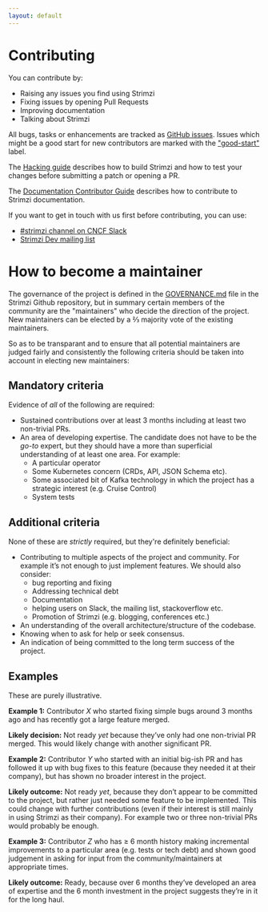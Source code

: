 ```yaml
---
layout: default
---
```


# Contributing

You can contribute by:

* Raising any issues you find using Strimzi
* Fixing issues by opening Pull Requests
* Improving documentation
* Talking about Strimzi

All bugs, tasks or enhancements are tracked as [GitHub issues](https://github.com/strimzi/strimzi-kafka-operator/issues). 
Issues which might be a good start for new contributors are marked with the ["good-start"](https://github.com/strimzi/strimzi-kafka-operator/labels/good-start) label.

The [Hacking guide](https://github.com/strimzi/strimzi-kafka-operator/blob/master/HACKING.md) describes how to build Strimzi and how to test your changes before submitting a patch or opening a PR.

The [Documentation Contributor Guide](https://strimzi.io/contributing/guide/) describes how to contribute to Strimzi documentation.

If you want to get in touch with us first before contributing, you can use:

* [#strimzi channel on CNCF Slack](https://slack.cncf.io/)
* [Strimzi Dev mailing list](https://lists.cncf.io/g/cncf-strimzi-dev/topics)

# How to become a maintainer

The governance of the project is defined in the [GOVERNANCE.md](https://github.com/strimzi/strimzi-kafka-operator/blob/master/GOVERNANCE.md) file in the Strimzi Github repository, but in summary certain members of the community are the "maintainers" who decide the direction of the project. New maintainers can be elected by a ⅔ majority vote of the existing maintainers.

 So as to be transparant and to ensure that all potential maintainers are judged fairly and consistently the following criteria should be taken into account in electing new maintainers:

## Mandatory criteria
Evidence of _all_ of the following are required:

* Sustained contributions over at least 3 months including at least two non-trivial PRs.
* An area of developing expertise. The candidate does not have to be the _go-to_ expert, but they should have a more than superficial understanding of at least one area. For example:
    - A particular operator
    - Some Kubernetes concern (CRDs, API, JSON Schema etc).
    - Some associated bit of Kafka technology in which the project has a strategic interest (e.g. Cruise Control)
    - System tests

## Additional criteria
None of these are _strictly_ required, but they're definitely beneficial: 

* Contributing to multiple aspects of the project and community. For example it’s not enough to just implement features. We should also consider:
    - bug reporting and fixing
    - Addressing technical debt
    - Documentation
    - helping users on Slack, the mailing list, stackoverflow etc.
    - Promotion of Strimzi (e.g. blogging, conferences etc.)
* An understanding of the overall architecture/structure of the codebase.
* Knowing when to ask for help or seek consensus.
* An indication of being committed to the long term success of the project.

## Examples

These are purely illustrative.

**Example 1:** Contributor _X_ who started fixing simple bugs around 3 months ago and has recently got a large feature merged.

**Likely decision:** Not ready _yet_ because they’ve only had one non-trivial PR merged. This would likely change with another significant PR.

**Example 2:** Contributor _Y_ who started with an initial big-ish PR and has followed it up with bug fixes to this feature (because they needed it at their company), but has shown no broader interest in the project.

**Likely outcome:** Not ready _yet_, because they don’t appear to be committed to the project, but rather just needed some feature to be implemented. This could change with further contributions (even if their interest is still mainly in using Strimzi as their company). For example two or three non-trivial PRs would probably be enough.

**Example 3:** Contributor _Z_ who has ≥ 6 month history making incremental improvements to a particular area (e.g. tests or tech debt) and shown good judgement in asking for input from the community/maintainers at appropriate times.

**Likely outcome:** Ready, because over 6 months they’ve developed an area of expertise and the 6 month investment in the project suggests they’re in it for the long haul.
